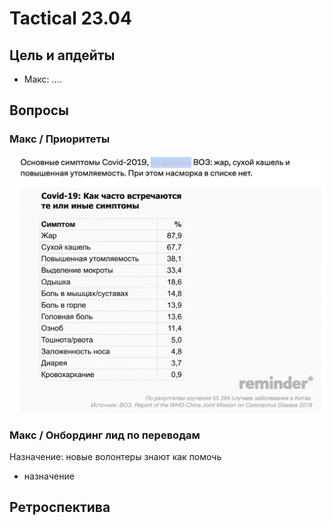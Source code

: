 # Tactical 23.04

## Цель и апдейты

* Макс: ....

## Вопросы

### Макс / Приоритеты

![](../.gitbook/assets/image%20%284%29.png)

### Макс / Онбординг лид по переводам

Назначение: новые волонтеры знают как помочь

+ назначение

## Ретроспектива

